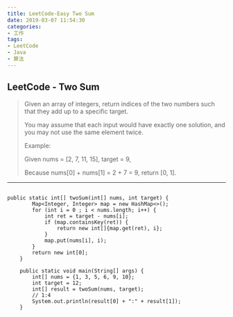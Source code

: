 ```yaml
---
title: LeetCode-Easy Two Sum
date: 2019-03-07 11:54:30
categories:
- 工作
tags:
- LeetCode
- Java
- 算法
---
```


## LeetCode - Two Sum
> Given an array of integers, return indices of the two numbers such that they add up to a specific target.
> 
> You may assume that each input would have exactly one solution, and you may not use the same element twice.
> 
> Example:
> 
> Given nums = [2, 7, 11, 15], target = 9,
> 
> Because nums[0] + nums[1] = 2 + 7 = 9,
> return [0, 1].

---

<!-- more -->

```

public static int[] twoSum(int[] nums, int target) {
        Map<Integer, Integer> map = new HashMap<>();
        for (int i = 0 ; i < nums.length; i++) {
            int ret = target - nums[i];
            if (map.containsKey(ret)) {
                return new int[]{map.get(ret), i};
            }
            map.put(nums[i], i);
        }
        return new int[0];
    }

    public static void main(String[] args) {
        int[] nums = {1, 3, 5, 6, 9, 10};
        int target = 12;
        int[] result = twoSum(nums, target);
        // 1:4
        System.out.println(result[0] + ":" + result[1]);
    }

```
